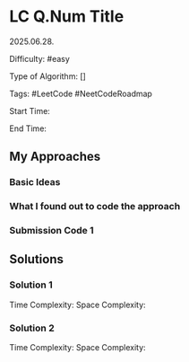 # LC Q.Num Title

2025.06.28.

Difficulty: #easy

Type of Algorithm: []

Tags: #LeetCode #NeetCodeRoadmap

Start Time:

End Time:

## My Approaches

### Basic Ideas


### What I found out to code the approach


### Submission Code 1



## Solutions

### Solution 1



Time Complexity: 
Space Complexity: 

### Solution 2


Time Complexity: 
Space Complexity: 